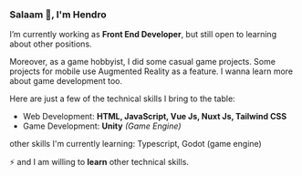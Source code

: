 ### Salaam 👋, I'm Hendro

I’m currently working as **Front End Developer**, but still open to learning about other positions.

Moreover, as a game hobbyist, I did some casual game projects. Some projects for mobile use Augmented Reality as a feature. I wanna learn more about game development too.

Here are just a few of the technical skills I bring to the table:
- Web Development: **HTML, JavaScript, Vue Js, Nuxt Js, Tailwind CSS**
- Game Development: **Unity** *(Game Engine)*

other skills I'm currently learning: Typescript, Godot (game engine)

⚡ and I am willing to **learn** other technical skills.


<!--
📫 Please feel free to reach out to me via email or [@ndroTB](https://twitter.com/ndroTB) if you're interested in working together or would like to get to know me more!

**ndro/ndro** is a ✨ _special_ ✨ repository because its `README.md` (this file) appears on your GitHub profile.

Here are some ideas to get you started:

- 🔭 I’m currently working on ...
- 🌱 I’m currently learning ...
- 👯 I’m looking to collaborate on ...
- 🤔 I’m looking for help with ...
- 💬 Ask me about ...
- 📫 How to reach me: ...
- 😄 Pronouns: ...
- ⚡ Fun fact: ...
-->
